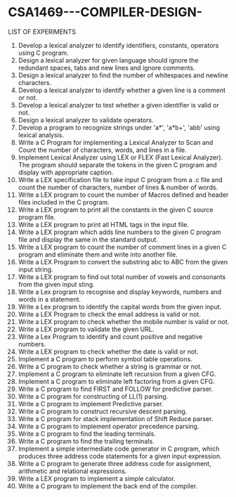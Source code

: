 # CSA1469---COMPILER-DESIGN-
LIST OF EXPERIMENTS
1.	Develop a lexical analyzer to identify identifiers, constants, operators using C program.
2.	Design  a  lexical  analyzer  for  given  language  should  ignore the redundant spaces, tabs and new lines and ignore comments.
3.	Design  a  lexical  analyzer to find the number of whitespaces and newline characters.
4.	Develop a lexical analyzer to identify whether a given line is a comment or not.
5.	Develop a lexical analyzer to test whether a given identifier is valid or not.
6.	Design  a  lexical  analyzer  to validate operators.
7.	Develop a program to recognize strings under 'a*', 'a*b+', 'abb' using lexical analysis.
8.	Write a C Program for implementing a Lexical Analyzer to Scan and Count the number of characters, words, and lines in a file.
9.	Implement Lexical Analyzer using LEX or FLEX (Fast Lexical Analyzer).  The program should separate the tokens in the given C program and display with appropriate caption.
10.	Write a LEX specification file to take input C program from a .c file and count the 
 number of characters, number of lines & number of words.
11.	Write a LEX program to count the number of Macros defined and header files included in the C program.
12.	 Write a LEX program to print all the constants in the given C source program file.
13.	 Write a LEX program to print all HTML tags in the input file.
14.	Write a LEX program which adds line numbers to the given C program file and display the same in the standard output.
15.	Write a LEX program to count the number of comment lines in a given C program and eliminate them and write into another file.
16.	Write a LEX Program to convert the substring abc to ABC from the given input string.
17.	Write a LEX program to find out total number of vowels and consonants from the given input sting.
18.	Write a Lex program to recognise and display keywords, numbers and words in a statement.
19.	Write a Lex program to identify the capital words from the given input.
20.	Write a LEX Program to check the email address is valid or not.
21.	Write a LEX program to check whether the mobile number is valid or not.
22.	Write a LEX program to validate the given URL.
23.	Write a Lex Program to identify and count positive and negative numbers.
24.	Write a LEX program to check whether the date is valid or not.
25.	Implement a C program to perform symbol table operations.
26.	Write a C program to check whether a string is grammar or not.
27.	Implement a C program to eliminate left recursion from a given CFG.
28.	Implement a C program to eliminate left factoring from a given CFG.
29.	Write a C program to find FIRST and FOLLOW for predictive parser.
30.	Write a C program for constructing of LL(1) parsing.
31.	Write a C program to implement Predictive parser.
32.	Write a C program to construct recursive descent parsing.
33.	Write a C program for stack implementation of Shift Reduce parser.
34.	Write a C program to implement operator precedence parsing.
35.	Write a C program to find the leading terminals.
36.	Write a C program to find the trailing terminals.
37.	 Implement  a  simple  intermediate  code  generator  in  C  program,  which  produces  three address code statements for a given input expression.
38.	Write a C program to generate three address code for assignment, arithmetic and relational expressions.
39.	Write a LEX program to implement a simple calculator.
40.	Write a C program to implement the back end of the compiler.
